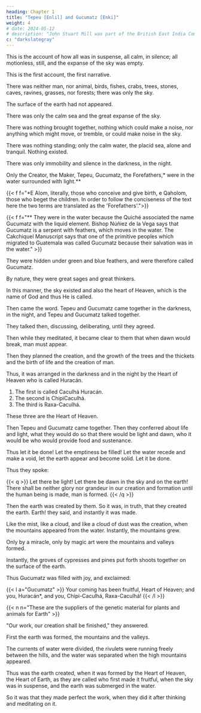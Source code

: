 ```yaml
---
heading: Chapter 1
title: "Tepeu [Enlil] and Gucumatz [Enki]"
weight: 4
# date: 2024-05-12
# description: "John Stuart Mill was part of the British East India Company who advocated free trade"
c: "darkslategray"
---
```



This is the account of how all was in suspense, all calm, in silence; all motionless, still, and the expanse of the sky was empty.

This is the first account, the first narrative. 

There was neither man, nor animal, birds, fishes, crabs, trees, stones, caves, ravines, grasses, nor forests; there was only the sky.

The surface of the earth had not appeared. 

There was only the calm sea and the great expanse of the sky.

There was nothing brought together, nothing which could make a noise, nor anything which might move, or tremble, or could make noise in the sky.

There was nothing standing; only the calm water, the placid sea, alone and tranquil. Nothing existed.

There was only immobility and silence in the darkness, in the night. 

Only the Creator, the Maker, Tepeu, Gucumatz, the Forefathers,* were in the water surrounded with light.** 

{{< f f="*E Alom, literally, those who conceive and give birth, e Qaholom, those who beget the children. In order to follow the conciseness of the text here the two terms are translated as the 'Forefathers'.">}}


{{< f f="** They were in the water because the Quiché associated the name Gucumatz with the liquid element. Bishop Núñiez de la Vega says that Gucumatz is a serpent with feathers, which moves in the water. The Cakchiquel Manuscript says that one of the primitive peoples which migrated to Guatemala was called Gucumatz because their salvation was in the water." >}}


They were hidden under green and blue feathers, and were therefore called Gucumatz. 

By nature, they were great sages and great thinkers. 

In this manner, the sky existed and also the heart of Heaven, which is the name of God and thus He is called.

Then came the word. Tepeu and Gucumatz came together in the darkness, in the night, and Tepeu and Gucumatz talked together. 

They talked then, discussing, deliberating, until they agreed.

<!-- , they united their words and their thoughts. -->

Then while they meditated, it became clear to them that when dawn would break, man must appear. 

Then they planned the creation, and the growth of the trees and the thickets and the birth of life and the creation of man. 

Thus, it was arranged in the darkness and in the night by the Heart of Heaven who is called Huracán.

1. The first is called Caculhá Huracán. 
2. The second is ChipiCaculhá.
3. The third is Raxa-Caculhá.

These three are the Heart of Heaven.

Then Tepeu and Gucumatz came together. Then they conferred about life and light, what they would do so that there would be light and dawn, who it would be who would provide food and sustenance.

Thus let it be done! Let the emptiness be filled! Let the water recede and make a void, let the earth appear and become solid. Let it be done. 

Thus they spoke:

{{< q >}}
Let there be light! Let there be dawn in the sky and on the earth! There shall be neither glory nor grandeur in our creation and formation until the human being is made, man is formed. 
{{< /q >}}


Then the earth was created by them. So it was, in truth, that they created the earth. Earth! they said, and instantly it was made.

Like the mist, like a cloud, and like a cloud of dust was the creation, when the mountains appeared from the water. Instantly, the mountains grew.

Only by a miracle, only by magic art were the mountains and valleys formed. 

Instantly, the groves of cypresses and pines put forth shoots together on the surface of the earth.

Thus Gucumatz was filled with joy, and exclaimed: 

{{< l a="Gucumatz" >}}
Your coming has been fruitful, Heart of Heaven; and you, Huracán*, and you, Chipi-Caculhá, Raxa-Caculhá!
{{< /l >}}

{{< n n="These are the suppliers of the genetic material for plants and animals for Earth" >}}

"Our work, our creation shall be finished," they answered.

First the earth was formed, the mountains and the valleys. 

The currents of water were divided, the rivulets were running freely between the hills, and the water was separated when the high mountains appeared.

Thus was the earth created, when it was formed by the Heart of Heaven, the Heart of Earth, as they are called who first made it fruitful, when the sky was in suspense, and the earth was submerged in the water.

So it was that they made perfect the work, when they did it after thinking and meditating on it.
